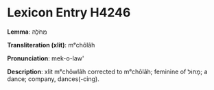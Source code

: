 # Lexicon Entry H4246

**Lemma**: מְחֹלָה

**Transliteration (xlit)**: mᵉchôlâh

**Pronunciation**: mek-o-law'

**Description**:
xlit mᵉchôwlâh corrected to mᵉchôlâh; feminine of מָחוֹל; a dance; company, dances(-cing).
